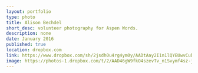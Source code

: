 ```yaml
---
layout: portfolio
type: photo
title: Alison Bechdel
short_desc: volunteer photography for Aspen Words.
description: none
date: January 2016
published: true
location: dropbox.com
link: https://www.dropbox.com/sh/2jsdh0u4rg4ym0y/AADtAay2I1n1lQYBUwvCubm3a?dl=0
image: https://photos-1.dropbox.com/t/2/AAD46gW9fkO4szevTv_n1Svymf4sz-jSvKZMf8Mtc2-jRg/12/5654551/jpeg/256x256/8_0-0-3456-3456-5184-3456/_/1/2/AW_bechdel_01_27_16_0118_JPEG-21-32-23.jpg/ENPsnQQYpYktIAEgAigB/YQLRyHkQkzFjjlQuaLc1MqZyVkPgnQM_KFVWKHjVFQw%2CRTAqHZRT_XcUx98CbOMnBbEDzdw8u_-8fyJrugzuLY8?size_mode=3&size=2048x1536
---
```

